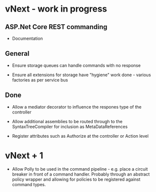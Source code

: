 # vNext - work in progress

## ASP.Net Core REST commanding

* Documentation

## General

* Ensure storage queues can handle commands with no response

* Ensure all extensions for storage have "hygiene" work done - various factories as per service bus

## Done

* Allow a mediator decorator to influence the respones type of the controller

* Allow additional assemblies to be routed through to the SyntaxTreeCompiler for inclusion as MetaDataReferences

* Register attributes such as Authorize at the controller or Action level



# vNext + 1

* Allow Polly to be used in the command pipeline - e.g. place a circuit breaker in front of a command handler. Probably through an abstract policy wrapper and allowing for policies to be registered against command types.
